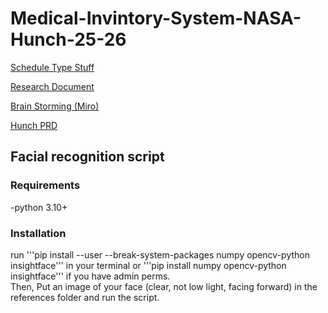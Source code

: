 # Medical-Invintory-System-NASA-Hunch-25-26

[Schedule Type Stuff](https://trello.com/invite/b/68bf3e98c209f280332c74e3/ATTIed1f1ef0679d120b4182488ae0dd97ffDA70C4AB/medical-inventory-system-nasa-hunch)

[Research Document](https://docs.google.com/document/d/1bPDbMDzeHgcyTJU0ENFX7s9UR9npXHJ3vHZIvmdP6Yc/edit?tab=t.0)

[Brain Storming (Miro)](https://miro.com/app/board/uXjVJIvb3LU=/)

[Hunch PRD](https://docs.google.com/document/d/1xbYMEUOa4X8jCOhtI8mB1611vSFbLBnLVmrof_Y4Wvc/edit?usp=sharing)



## Facial recognition script


### Requirements
-python 3.10+

### Installation
run '''pip install --user --break-system-packages numpy opencv-python insightface''' in your terminal or '''pip install numpy opencv-python insightface''' if you have admin perms.  
Then, Put an image of your face (clear, not low light, facing forward) in the references folder and run the script.


